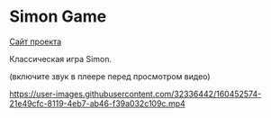 # Simon Game

[Сайт проекта](https://jazzmandv.github.io/simon-game/)

Классическая игра Simon.

(включите звук в плеере перед просмотром видео)

https://user-images.githubusercontent.com/32336442/160452574-21e49cfc-8119-4eb7-ab46-f39a032c109c.mp4
